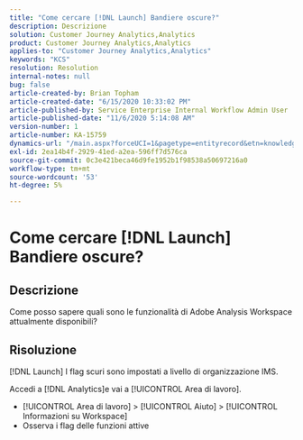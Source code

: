 ```yaml
---
title: "Come cercare [!DNL Launch] Bandiere oscure?"
description: Descrizione
solution: Customer Journey Analytics,Analytics
product: Customer Journey Analytics,Analytics
applies-to: "Customer Journey Analytics,Analytics"
keywords: "KCS"
resolution: Resolution
internal-notes: null
bug: false
article-created-by: Brian Topham
article-created-date: "6/15/2020 10:33:02 PM"
article-published-by: Service Enterprise Internal Workflow Admin User
article-published-date: "11/6/2020 5:14:08 AM"
version-number: 1
article-number: KA-15759
dynamics-url: "/main.aspx?forceUCI=1&pagetype=entityrecord&etn=knowledgearticle&id=2c0b4e2b-58af-ea11-a812-000d3a303484"
exl-id: 2ea14b4f-2929-41ed-a2ea-596ff7d576ca
source-git-commit: 0c3e421beca46d9fe1952b1f98538a50697216a0
workflow-type: tm+mt
source-wordcount: '53'
ht-degree: 5%

---
```


# Come cercare [!DNL Launch] Bandiere oscure?

## Descrizione

Come posso sapere quali sono le funzionalità di Adobe Analysis Workspace attualmente disponibili? 

## Risoluzione

[!DNL Launch] I flag scuri sono impostati a livello di organizzazione IMS.

Accedi a [!DNL Analytics]e vai a [!UICONTROL Area di lavoro].

* [!UICONTROL Area di lavoro] > [!UICONTROL Aiuto] > [!UICONTROL Informazioni su Workspace]
* Osserva i flag delle funzioni attive
